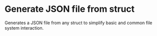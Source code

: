 # Generate JSON file from struct 
Generates a JSON file from any struct to simplify basic and common file system
interaction.
